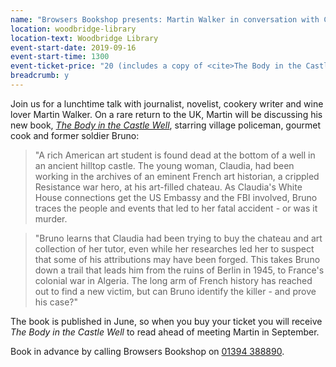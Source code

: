 ```yaml
---
name: "Browsers Bookshop presents: Martin Walker in conversation with Catherine Larner"
location: woodbridge-library
location-text: Woodbridge Library
event-start-date: 2019-09-16
event-start-time: 1300
event-ticket-price: "20 (includes a copy of <cite>The Body in the Castle Well</cite>); £10 for one additional ticket without the book. £15 for one ticket without the book."
breadcrumb: y
---
```


Join us for a lunchtime talk with journalist, novelist, cookery writer and wine lover Martin Walker. On a rare return to the UK, Martin will be discussing his new book, [<cite>The Body in the Castle Well</cite>](https://suffolk.spydus.co.uk/cgi-bin/spydus.exe/ENQ/OPAC/BIBENQ?BRN=2558181), starring village policeman, gourmet cook and former soldier Bruno:

> "A rich American art student is found dead at the bottom of a well in an ancient hilltop castle. The young woman, Claudia, had been working in the archives of an eminent French art historian, a crippled Resistance war hero, at his art-filled chateau. As Claudia's White House connections get the US Embassy and the FBI involved, Bruno traces the people and events that led to her fatal accident - or was it murder.

> "Bruno learns that Claudia had been trying to buy the chateau and art collection of her tutor, even while her researches led her to suspect that some of his attributions may have been forged. This takes Bruno down a trail that leads him from the ruins of Berlin in 1945, to France's colonial war in Algeria. The long arm of French history has reached out to find a new victim, but can Bruno identify the killer - and prove his case?"

The book is published in June, so when you buy your ticket you will receive <cite>The Body in the Castle Well</cite> to read ahead of meeting Martin in September.

Book in advance by calling Browsers Bookshop on [01394 388890](tel:01384388890).
